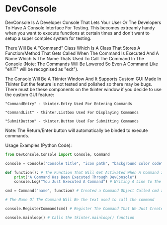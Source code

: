 # DevConsole

DevConsole Is A Developer Console That Lets Your User Or The Developers To Have A Console Interface For Testing.
This becomes extreamly handy when you want to execute functions at certain times and don't want to setup a super complex system for testing.

There Will Be A "Command" Class Which Is A Class That Stores A Function/Method That Gets Called When The Command Is Executed And A 
Name Which Is The Name Thats Used To Call The Command In The Console (Note: The Commands Will Be Lowered So Even A Command Like
"eXiT" will be recognised as "exit").

The Console Will Be A Tkinter Window And It Supports Custom GUI Made In Tkinter But the feature is not tested and polished so there
may be bugs. There must be these components on the tkinter window if you decide to use the custom GUI feature:
```
"CommandEntry" - tkinter.Entry Used For Entering Commands

"CommandList" - tkinter.Listbox Used For Displaying Commands

"SubmitButton" - tkinter.Button Used For Submitting Commands
```
Note: The Return/Enter button will automatically be binded to execute commands.

Usage Examples (Python Code):

```Python
from DevConsole.Console import Console, Command

console = Console("Console title", "icon path", "background color code") # Create a new console.   all these parameters are optional

def function(): # The Function That Will Get Activated When A Command Is Executed
	print("A Command Has Been Executed Through DevConsole")
	console.Log("You Just Executed A Command") # Writing A Line To The Console

cmd = Command("name", function) # Created a Command Object Called cmd and giving it a name and a function/method to call

# The Name Of The Command Will Be the text used to call the command

console.RegisterCommand(cmd) # Register The Command That We Just Created, You Could Register As Many As You Want

console.mainloop() # Calls the tkinter.mainloop() function
```



